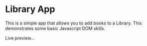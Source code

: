 # Library App

This is a simple app that allows you to add books to a Library. This demonstrates some basic Javascript DOM skills.

Live preview...